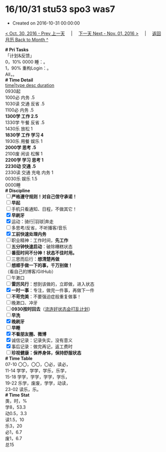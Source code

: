 # 16/10/31 stu53 spo3 was7

- Created on 2016-10-31 00:00:00

[< Oct. 30, 2016 - Prev 上一天](/lifelogs/2016/10/d30.md) &nbsp; &nbsp; | &nbsp; &nbsp; [下一天 Next - Nov. 01, 2016 >](/lifelogs/2016/11/d01.md) &nbsp; &nbsp; |  &nbsp; &nbsp; [返回月历 Back to Month ^](/lifelogs/2016/10/index.md)
<br/><div><b># Pri Tasks</b></div><div>「计划&amp;反馈」</div><div>0，10% 0000 睡：。</div><div>1，90% 重构Login：。</div><div>All，。</div><div><b># Time Detail</b></div><div><u>time|type desc duration</u></div><div>0930起</div><div>1000必 内务 .5</div><div>1030读 交通 反省 .5</div><div>1100必 内务 .5</div><div><b>1300学 工作 2.5</b></div><div>1330学 午餐 反省 .5</div><div>1430乐 放松 1</div><div><b>1830学 工作 学习 4</b></div><div>1930乐 用餐 娱乐 1</div><div><b>2000学 思考 .5</b></div><div>2100废 闲谈 松懈 1</div><div><b>2200学 学习 思考 1</b></div><div><b>2230动 交通 .5</b></div><div>2330读 交通 充电 内务 1</div><div>0030乐 娱乐 1.5</div><div>0000睡</div><div><b># Discipline</b></div><div><b><input type="checkbox"/></b><b>严格遵守规则！对自己信守承诺！</b></div><div><b><input type="checkbox"/></b><b>早起</b></div><div><input type="checkbox"/>手机只看通知、日程，不做其它！</div><div><input checked="true" type="checkbox"/><b>早刷牙</b></div><div><input checked="true" type="checkbox"/>运动：骑行|羽球|奔走</div><div><input type="checkbox"/>多思考/反省，不听播客/音乐</div><div><input checked="true" type="checkbox"/><b>工前快速处理内务</b></div><div><input type="checkbox"/>职业精神：工作时间，<b>先工作</b></div><div><input type="checkbox"/><b>五分钟快速启动</b>：破除糟糕状态</div><div><b><input type="checkbox"/></b><b>番茄时间不分神！状态不佳时用。</b></div><div><input type="checkbox"/>三思而后行：<b>想清楚再做</b></div><div><input type="checkbox"/><b>想顺手做一下的事，千万别做！</b></div><div>（看自己的博客/GitHub）</div><div><input type="checkbox"/>午漱口</div><div><input type="checkbox"/><b>雷厉风行</b>：想到该做的，立即做，进入状态</div><div><input checked="true" type="checkbox"/><b>一时一事</b>：专注，做完一件事，再做下一件</div><div><input type="checkbox"/><b>不苛完美</b>：不要强迫症般重复做事！</div><div><input type="checkbox"/>晚漱口、冲牙</div><div><u><input type="checkbox"/></u><b>0930</b><b>按时回去</b>（<u>流连好状态会打乱计划</u>）</div><div><input type="checkbox"/><b>早洗</b></div><div><b><input checked="true" type="checkbox"/></b><b>晚刷牙</b></div><div><input type="checkbox"/><b>早睡</b></div><div><b><input checked="true" type="checkbox"/></b><b>不看朋友圈、微博</b></div><div><input checked="true" type="checkbox"/>诚信记录：记录失实，没有意义</div><div><input checked="true" type="checkbox"/>事后记录：做完再记，返工费时</div><div><b><input type="checkbox"/></b><b>珍视健康：保养身体，保持舒服状态</b></div><div><b># Time Table</b></div><div>07-10 〇〇，〇〇，〇必，读必，</div><div>11-14 学学，学学，学乐，乐学，</div><div>15-18 学学，学学，学学，学乐，</div><div>19-22 乐学，废废，学学，动读，</div><div>23-02 读乐，乐。</div><div><b># Time Stat</b></div><div>类，时，%</div><div>学8，53.3</div><div>动0.5，3.3</div><div>读1.5，10</div><div>乐3，20</div><div>必1，6.7</div><div>废1，6.7</div><div>总15</div>
